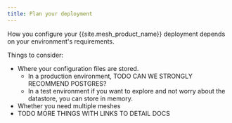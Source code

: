 ```yaml
---
title: Plan your deployment
---
```


How you configure your {{site.mesh_product_name}} deployment depends on your environment's requirements.

Things to consider:

* Where your configuration files are stored. 
  * In a production environment, TODO CAN WE STRONGLY RECOMMEND POSTGRES?
  * In a test environment if you want to explore and not worry about the datastore, you can store in memory.
* Whether you need multiple meshes
* TODO MORE THINGS WITH LINKS TO DETAIL DOCS